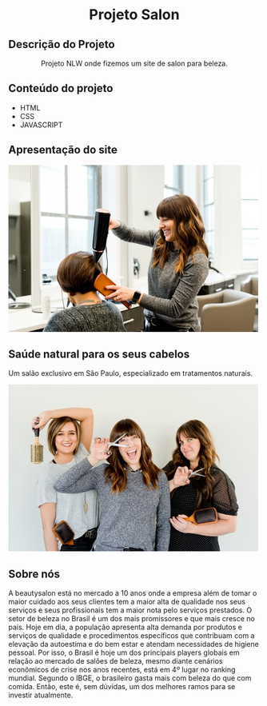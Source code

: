 <h1 align='center'>Projeto Salon</h1>

## Descrição do Projeto

<p align="center">Projeto NLW onde fizemos um site de salon para beleza. </p>

<h2>Conteúdo do projeto</h2>

<ul>
  <li>HTML</li>
  <li>CSS</li>
  <li>JAVASCRIPT</li>
</ul>

<h2>Apresentação do site</h2>

 <img src="Assets/fotos/44.jpg" alt="Mulher sorrindo penteando outra mulher"/>
 
 
 <h2 class="title">Saúde natural para os seus cabelos</h2>
            <p>
              Um salão exclusivo em São Paulo, especializado em tratamentos
              naturais.
            </p>
          </div>
        </div>
        
 <img src="Assets/fotos/45.jpg" alt="3 mulheres sorrindo " />
 
 <h2 class="title">Sobre nós</h2>
            <p>
              A beautysalon está no mercado a 10 anos onde a empresa além de tomar o maior cuidado aos seus clientes tem a maior alta de qualidade nos seus serviços e seus profissionais tem a maior nota pelo serviços prestados.
              O setor de beleza no Brasil é um dos mais promissores e que mais cresce no país. 
              Hoje em dia, a população apresenta alta demanda por produtos e serviços de qualidade e procedimentos específicos que contribuam com a elevação da autoestima e do bem estar e atendam necessidades de higiene pessoal.
              Por isso, o Brasil é hoje um dos principais players globais em relação ao mercado de salões de beleza, mesmo diante cenários econômicos de crise nos anos         recentes, está em 4º lugar no ranking mundial. 
              Segundo o IBGE, o brasileiro gasta mais com beleza do que com comida. 
              Então, este é, sem dúvidas, um dos melhores ramos para se investir atualmente.
          </p>
            
            
         
         
         
        
        
         
  
  
      

          
